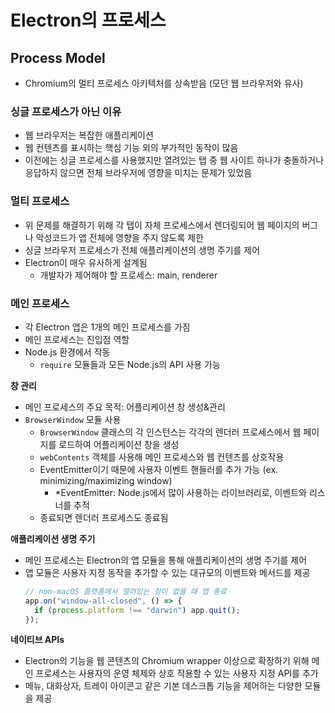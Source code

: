 # Electron의 프로세스

## Process Model

- Chromium의 멀티 프로세스 아키텍처를 상속받음 (모던 웹 브라우저와 유사)

### 싱글 프로세스가 아닌 이유

- 웹 브라우저는 복잡한 애플리케이션
- 웹 컨텐츠를 표시하는 핵심 기능 외의 부가적인 동작이 많음
- 이전에는 싱글 프로세스를 사용했지만 열려있는 탭 중 웹 사이트 하나가 충돌하거나 응답하지 않으면 전체 브라우저에 영향을 미치는 문제가 있었음

### 멀티 프로세스

- 위 문제를 해결하기 위해 각 탭이 자체 프로세스에서 렌더링되어 웹 페이지의 버그나 악성코드가 앱 전체에 영향을 주지 않도록 제한
- 싱글 브라우저 프로세스가 전체 애플리케이션의 생명 주기를 제어
- Electron이 매우 유사하게 설계됨
  - 개발자가 제어해야 할 프로세스: main, renderer

### 메인 프로세스

- 각 Electron 앱은 1개의 메인 프로세스를 가짐
- 메인 프로세스는 진입점 역할
- Node.js 환경에서 작동
  - `require` 모듈들과 모든 Node.js의 API 사용 가능

**창 관리**

- 메인 프로세스의 주요 목적: 어플리케이션 창 생성&관리
- `BrowserWindow` 모듈 사용
  - `BrowserWindow` 클래스의 각 인스턴스는 각각의 렌더러 프로세스에서 웹 페이지를 로드하여 어플리케이션 창을 생성
  - `webContents` 객체를 사용해 메인 프로세스와 웹 컨텐츠를 상호작용
  - EventEmitter이기 때문에 사용자 이벤트 핸들러를 추가 가능 (ex. minimizing/maximizing window)
    - \*EventEmitter: Node.js에서 많이 사용하는 라이브러리로, 이벤트와 리스너를 추적
  - 종료되면 렌더러 프로세스도 종료됨

**애플리케이션 생명 주기**

- 메인 프로세스는 Electron의 앱 모듈을 통해 애플리케이션의 생명 주기를 제어
- 앱 모듈은 사용자 지정 동작을 추가할 수 있는 대규모의 이벤트와 메서드를 제공
  ```js
  // non-macOS 플랫폼에서 열려있는 창이 없을 때 앱 종료
  app.on("window-all-closed", () => {
    if (process.platform !== "darwin") app.quit();
  });
  ```

**네이티브 APIs**

- Electron의 기능을 웹 콘텐츠의 Chromium wrapper 이상으로 확장하기 위해 메인 프로세스는 사용자의 운영 체제와 상호 작용할 수 있는 사용자 지정 API를 추가
- 메뉴, 대화상자, 트레이 아이콘고 같은 기본 데스크톱 기능을 제어하는 다양한 모듈을 제공
